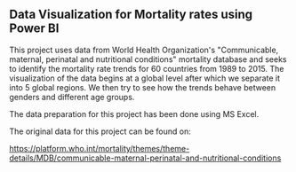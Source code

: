 
## Data Visualization for Mortality rates using Power BI

This project uses data from World Health Organization's "Communicable, maternal, perinatal and nutritional conditions" mortality database and seeks to identify the mortality rate trends for 60 countries from 1989 to 2015. The visualization of the data begins at a global level after which we separate it into 5 global regions. We then try to see how the trends behave between genders and different age groups. 

The data preparation for this project has been done using MS Excel. 

The original data for this project can be found on:

https://platform.who.int/mortality/themes/theme-details/MDB/communicable-maternal-perinatal-and-nutritional-conditions